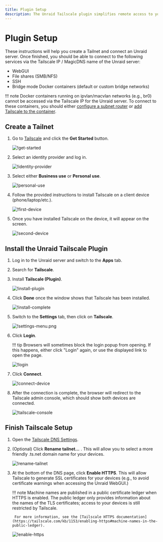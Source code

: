 ```yaml
---
title: Plugin Setup
description: The Unraid Tailscale plugin simplifies remote access to your Unraid server by enabling secure connections to its WebGUI, file shares, SSH, and Docker containers using Tailscale’s VPN, without complex network configurations.
---
```


# Plugin Setup

These instructions will help you create a Tailnet and connect an Unraid server. Once finished, you should be able to
connect to the following services via the Tailscale IP / MagicDNS name of the Unraid server:

- WebGUI
- File shares (SMB/NFS)
- SSH
- Bridge mode Docker containers (default or custom bridge networks)

!!! note
    Docker containers running on ipvlan/macvlan networks (e.g., br0) cannot be accessed via the Tailscale IP for the
    Unraid server. To connect to these containers, you should either [configure a subnet router](advanced.md) or
    [add Tailscale to the container](docker-options.md).

## Create a Tailnet

1. Go to [Tailscale](https://www.tailscale.com) and click the **Get Started** button.

    ![!get-started](assets/get-started.png)

2. Select an identity provider and log in.

    ![!identity-provider](assets/identity-provider.png)

3. Select either **Business use** or **Personal use**.

    ![!personal-use](assets/personal-use.png)

4. Follow the provided instructions to install Tailscale on a client device (phone/laptop/etc.).

    ![!first-device](assets/first-device.png)

5. Once you have installed Tailscale on the device, it will appear on the screen.

    ![!second-device](assets/second-device.png)

## Install the Unraid Tailscale Plugin

1. Log in to the Unraid server and switch to the **Apps** tab.
2. Search for **Tailscale**.
3. Install **Tailscale (Plugin)**.

    ![!install-plugin](assets/install-plugin.png)

4. Click **Done** once the window shows that Tailscale has been installed.

    ![!install-complete](assets/install-complete.png)

5. Switch to the **Settings** tab, then click on **Tailscale**.

    ![!settings-menu.png](assets/settings-menu.png)

6. Click **Login**.

    !!! tip
        Browsers will sometimes block the login popup from opening. If this happens, either click "Login" again, or use the displayed link to open the page.

    ![!login](assets/login.png)

7. Click **Connect**.

    ![!connect-device](assets/connect-device.png)

8. After the connection is complete, the browser will redirect to the Tailscale admin console, which should show both
    devices are connected.

    ![!tailscale-console](assets/tailscale-console.png)

## Finish Tailscale Setup

1. Open the [Tailscale DNS Settings](https://login.tailscale.com/admin/dns).

2. (Optional) Click **Rename tailnet...** . This will allow you to select a more friendly .ts.net domain name for your
    devices.

    ![!rename-tailnet](assets/rename-tailnet.png)

3. At the bottom of the DNS page, click **Enable HTTPS**. This will allow Tailscale to generate SSL certificates for
    your devices (e.g., to avoid certificate warnings when accessing the Unraid WebGUI.)

    !!! note
        Machine names are published in a public certificate ledger when HTTPS is enabled. The public ledger only provides
        information about the names of the TLS certificates; access to your devices is still restricted by Tailscale.

        For more information, see the [Tailscale HTTPS documentation](https://tailscale.com/kb/1153/enabling-https#machine-names-in-the-public-ledger).

    ![!enable-https](assets/enable-https.png)

